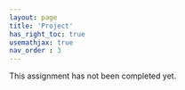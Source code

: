 ```yaml
---
layout: page
title: 'Project'
has_right_toc: true
usemathjax: true
nav_order : 3
---
```

<p class="warning-message">
This assignment has not been completed yet.
</p>